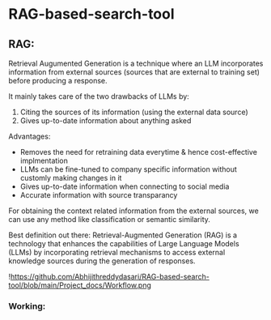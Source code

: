 # RAG-based-search-tool
## RAG:

Retrieval Augumented Generation is a technique where an LLM incorporates information from external sources (sources that are external to training set) before producing a response.

It mainly takes care of the two drawbacks of LLMs by:
1. Citing the sources of its information (using the external data source)
2. Gives up-to-date information about anything asked 

Advantages:

- Removes the need for retraining data everytime & hence cost-effective implmentation
- LLMs can be fine-tuned to company specific information without customly making changes in it
- Gives up-to-date information when connecting to social media
- Accurate information with source transparancy

For obtaining the context related information from the external sources, we can use any method like classification or semantic similarity.

Best definition out there: Retrieval-Augmented Generation (RAG) is a technology that enhances the capabilities of Large Language Models (LLMs) by incorporating retrieval mechanisms to access external knowledge sources during the generation of responses.

!https://github.com/Abhijithreddydasari/RAG-based-search-tool/blob/main/Project_docs/Workflow.png

### Working:

